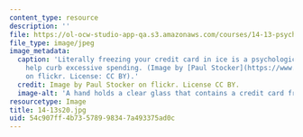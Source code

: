 ```yaml
---
content_type: resource
description: ''
file: https://ol-ocw-studio-app-qa.s3.amazonaws.com/courses/14-13-psychology-and-economics-spring-2020/54c907ff4b73578998347a493375ad0c_14-13s20.jpg
file_type: image/jpeg
image_metadata:
  caption: 'Literally freezing your credit card in ice is a psychological tactic to
    help curb excessive spending. (Image by [Paul Stocker](https://www.flickr.com/photos/paalia/2596261424)
    on flickr. License: CC BY).'
  credit: Image by Paul Stocker on flickr. License CC BY.
  image-alt: 'A hand holds a clear glass that contains a credit card frozen in ice. '
resourcetype: Image
title: 14-13s20.jpg
uid: 54c907ff-4b73-5789-9834-7a493375ad0c
---
```

